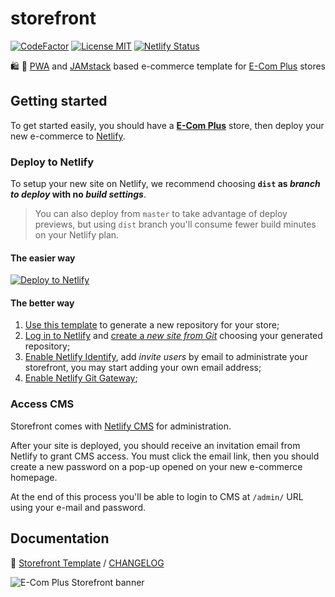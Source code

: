 # storefront

[![CodeFactor](https://www.codefactor.io/repository/github/ecomclub/storefront/badge)](https://www.codefactor.io/repository/github/ecomclub/storefront)
[![License MIT](https://img.shields.io/badge/License-MIT-yellow.svg)](https://opensource.org/licenses/MIT)
[![Netlify Status](https://api.netlify.com/api/v1/badges/ac85a3a2-c06d-4e69-98ce-40c2190db198/deploy-status)](https://app.netlify.com/sites/ecomplus-storefront/deploys)

:shopping: :rocket:
[PWA](https://developers.google.com/web/progressive-web-apps) and
[JAMstack](https://jamstack.org/)
based e-commerce template for
[E-Com Plus](https://www.e-com.plus)
stores

## Getting started

To get started easily, you should have a
**[E-Com Plus](https://www.e-com.plus)** store,
then deploy your new e-commerce to
[Netlify](https://www.netlify.com/).

### Deploy to Netlify

To setup your new site on Netlify, we recommend choosing
**`dist` as _branch to deploy_ with no _build settings_**.

> You can also deploy from `master`
to take advantage of deploy previews, but using `dist` branch
you'll consume fewer build minutes on your Netlify plan.

#### The easier way

[![Deploy to Netlify](https://www.netlify.com/img/deploy/button.svg)](https://app.netlify.com/start/deploy?stack=cms&repository=https://github.com/ecomclub/storefront)

#### The better way

1. [Use this template](https://github.com/ecomclub/storefront/generate)
to generate a new repository for your store;
2. [Log in to Netlify](https://app.netlify.com/) and
[create a _new site from Git_](https://docs.netlify.com/site-deploys/create-deploys/#deploy-with-git)
choosing your generated repository;
3. [Enable Netlify Identify](https://docs.netlify.com/visitor-access/identity/#enable-identity-in-the-ui),
add _invite users_ by email to administrate your storefront,
you may start adding your own email address;
4. [Enable Netlify Git Gateway](https://docs.netlify.com/visitor-access/git-gateway/#setup-and-settings);

### Access CMS

Storefront comes with [Netlify CMS](https://www.netlifycms.org/)
for administration.

After your site is deployed, you should receive an invitation email
from Netlify to grant CMS access.
You must click the email link, then you should create
a new password on a pop-up opened on your new e-commerce homepage.

At the end of this process you'll be able to login to CMS
at `/admin/` URL using your e-mail and password.

## Documentation

:page_with_curl: [Storefront Template](https://github.com/ecomclub/storefront-template#storefront-template)
/ [CHANGELOG](https://github.com/ecomclub/storefront-template/blob/master/CHANGELOG.md)

![E-Com Plus Storefront banner](https://repository-images.githubusercontent.com/183649678/1c624a80-3180-11ea-8761-1f45e0f675a5)
